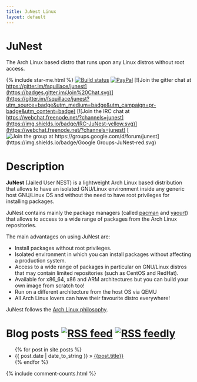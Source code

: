 ```yaml
---
title: JuNest Linux
layout: default
---
```


JuNest
======
The Arch Linux based distro that runs upon any Linux distros without root access.

{% include star-me.html %}
[![Build status](https://api.travis-ci.org/fsquillace/junest.png?branch=master)](https://travis-ci.org/fsquillace/junest)
[![PayPal](https://img.shields.io/badge/PayPal-Donate%20a%20beer-blue.svg)](https://www.paypal.com/cgi-bin/webscr?cmd=_s-xclick&hosted_button_id=8LEHQKBCYTACY)
[![Join the gitter chat at https://gitter.im/fsquillace/junest](https://badges.gitter.im/Join%20Chat.svg)](https://gitter.im/fsquillace/junest?utm_source=badge&utm_medium=badge&utm_campaign=pr-badge&utm_content=badge)
[![Join the IRC chat at https://webchat.freenode.net/?channels=junest](https://img.shields.io/badge/IRC-JuNest-yellow.svg)](https://webchat.freenode.net/?channels=junest)
[![Join the group at https://groups.google.com/d/forum/junest](https://img.shields.io/badge/Google Groups-JuNest-red.svg)](https://groups.google.com/d/forum/junest)

Description
===========
**JuNest** (Jailed User NEST) is a lightweight Arch Linux based distribution that allows to have
an isolated GNU/Linux environment inside any generic host GNU/Linux OS
and without the need to have root privileges for installing packages.

JuNest contains mainly the package managers (called [pacman](https://wiki.archlinux.org/index.php/Pacman) and [yaourt](https://wiki.archlinux.org/index.php/Yaourt)) that allows to access
to a wide range of packages from the Arch Linux repositories.

The main advantages on using JuNest are:

- Install packages without root privileges.
- Isolated environment in which you can install packages without affecting a production system.
- Access to a wide range of packages in particular on GNU/Linux distros that may contain limited repositories (such as CentOS and RedHat).
- Available for x86\_64, x86 and ARM architectures but you can build your own image from scratch too!
- Run on a different architecture from the host OS via QEMU
- All Arch Linux lovers can have their favourite distro everywhere!

JuNest follows the [Arch Linux philosophy](https://wiki.archlinux.org/index.php/The_Arch_Way).

Blog posts [![RSS feed]({{site.baseurl}}/images/feed-icon-28x28.png)]({{site.baseurl}}/feed.xml "RSS feed") [![RSS feedly]({{site.baseurl}}/images/feedly-icon-28x28.png)](https://feedly.com/i/subscription/feed/{{site.url}}feed.xml "Feedly RSS")
==========
<ul class="posts">
  {% for post in site.posts %}
  <li>
    <span>{{ post.date | date_to_string }}</span> &raquo; <a href="{{site.baseurl}}{{ post.url }}">{{post.title}}</a>
<!--The following looks not always working; keeping it commented for the moment-->
<!--(<a href="{{site.baseurl}}{{ post.url }}#disqus_thread" data-disqus-identifier="{{post.url}}"></a>)-->
  </li>
{% endfor %}
</ul>

{% include comment-counts.html %}
